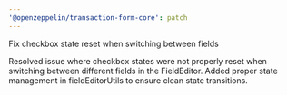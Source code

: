 ```yaml
---
'@openzeppelin/transaction-form-core': patch
---
```


Fix checkbox state reset when switching between fields

Resolved issue where checkbox states were not properly reset when switching between different fields in the FieldEditor. Added proper state management in fieldEditorUtils to ensure clean state transitions.
